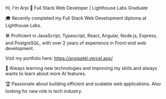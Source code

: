 Hi, I'm Arpi 👋
Full Stack Web Developer | Lighthouse Labs Graduate

🎓 Recently completed my Full Stack Web Development diploma at Lighthouse Labs.

🛠️ Proficient in JavaScript, Typescript, React, Angular, Node.js, Express, and PostgreSQL, with over 2 years of experience in Front-end web development.

Visit my portfolio here: https://arpipatel.vercel.app/

🌱 Always learning new technologies and improving my skills.and always wants to learn about more AI features.

🏆 Passionate about building efficient and scalable web applications. Also looking for new role in tech industry.
